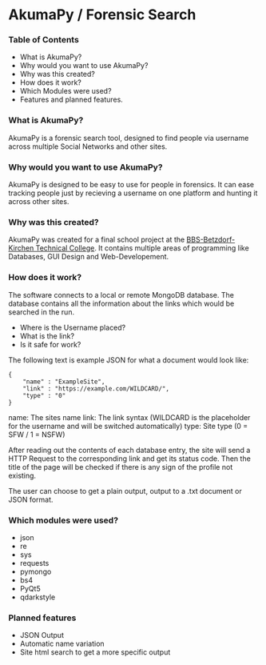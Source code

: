 # AkumaPy / Forensic Search

### Table of Contents
- What is AkumaPy?
- Why would you want to use AkumaPy?
- Why was this created?
- How does it work?
- Which Modules were used?
- Features and planned features.

### What is AkumaPy?

AkumaPy is a forensic search tool, designed to find people via username across multiple Social Networks and other sites.

### Why would you want to use AkumaPy?

AkumaPy is designed to be easy to use for people in forensics.
It can ease tracking people just by recieving a username on one platform and hunting it across other sites.

### Why was this created?

AkumaPy was created for a final school project at the [BBS-Betzdorf-Kirchen Technical College](https://www.bbs-betzdorf-kirchen.de "School Homepage").
It contains multiple areas of programming like Databases, GUI Design and Web-Developement.

### How does it work?

The software connects to a local or remote MongoDB database. The database contains all the information about the links which would be searched in the run.
- Where is the Username placed?
- What is the link?
- Is it safe for work?

The following text is example JSON for what a document would look like:

```
{
    "name" : "ExampleSite",
    "link" : "https://example.com/WILDCARD/",
    "type" : "0"
}
```

name: The sites name
link: The link syntax (WILDCARD is the placeholder for the username and will be switched automatically)
type: Site type (0 = SFW / 1 = NSFW)

After reading out the contents of each database entry, the site will send a HTTP Request to the corresponding link and get its status code.
Then the title of the page will be checked if there is any sign of the profile not existing.

The user can choose to get a plain output, output to a .txt document or JSON format.

### Which modules were used?

- json
- re
- sys
- requests
- pymongo
- bs4 
- PyQt5
- qdarkstyle

### Planned features

- JSON Output
- Automatic name variation
- Site html search to get a more specific output


